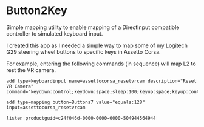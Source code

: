 # Button2Key
Simple mapping utility to enable mapping of a DirectInput compatible controller to simulated keyboard input.

I created this app as I needed a simple way to map some of my Logitech G29 steering wheel buttons to specific keys in Assetto Corsa.

For example, entering the following commands (in sequence) will map L2 to rest the VR camera.


    add type=keyboardinput name=assettocorsa_resetvrcam description="Reset VR Camera" command="keydown:control;keydown:space;sleep:100;keyup:space;keyup:control"
    
    add type=mapping button=Buttons7 value="equals:128" input=assettocorsa_resetvrcam
    
    listen productguid=c24f046d-0000-0000-0000-504944564944

